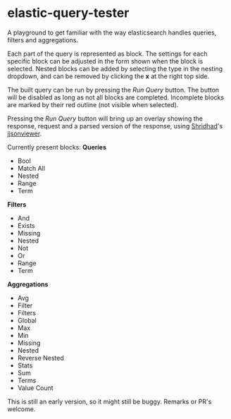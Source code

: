 # elastic-query-tester

A playground to get familiar with the way elasticsearch handles queries, filters and aggregations.

Each part of the query is represented as block.
The settings for each specific block can be adjusted in the form shown when the block is selected.
Nested blocks can be added by selecting the type in the nesting dropdown, and can be removed by clicking the **x** at the right top side.

The built query can be run by pressing the _Run Query_ button. The button will be disabled as long as not all blocks are completed. Incomplete blocks are marked by their red outline (not visible when selected).

Pressing the _Run Query_ button will bring up an overlay showing the response, request and a parsed version of the response, using [Shridhad](http://www.jqueryscript.net/plus/search.php?keyword=Shridhad)'s [jjsonviewer](http://www.jqueryscript.net/other/Lightweight-jQuery-Plugin-For-JSON-Beautifier-Viewer-jjsonviewer.html).


Currently present blocks:
**Queries**
- Bool
- Match All
- Nested
- Range
- Term

**Filters**
- And
- Exists
- Missing
- Nested
- Not
- Or
- Range
- Term

**Aggregations**
- Avg
- Filter
- Filters
- Global
- Max
- Min
- Missing
- Nested
- Reverse Nested
- Stats
- Sum
- Terms
- Value Count

This is still an early version, so it might still be buggy. Remarks or PR's welcome.
